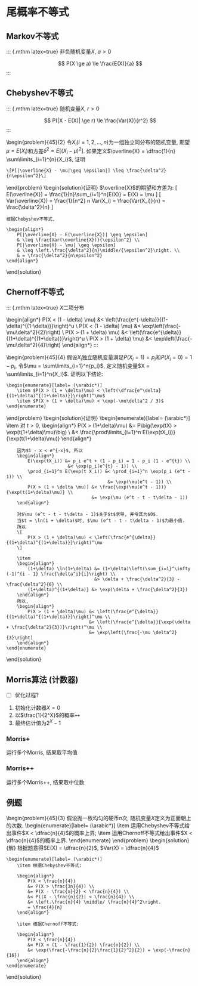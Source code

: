 # 尾概率不等式

## Markov不等式

::: {.mthm latex=true}
非负随机变量$X$, $a > 0$

$$
P(X \ge a) \le \frac{E(X)}{a}
$$
:::

## Chebyshev不等式

::: {.mthm latex=true}
随机变量$X$, $r > 0$

$$
P(|X - E(X)| \ge r) \le \frac{Var(X)}{r^2}
$$
:::

\begin{problem}{45}{2}
    令$X_i (i = 1, 2, \ldots, n)$为一组独立同分布的随机变量,
    期望$\mu = E(X_i)$和方差$\delta^2 = E[(X_i - \mu)^2]$.
    如果定义$\overline{X} = \dfrac{1}{n} \sum\limits_{i=1}^{n}{X_i}$,
    证明

    \[P[|\overline{X} - \mu|\geq \epsilon|] \leq \frac{\delta^2}{n\epsilon^2}\]
\end{problem}
\begin{solution}{证明}
    $\overline{X}$的期望和方差为:
    \[
        E(\overline{X}) = \frac{1}{n}\sum_{i=1}^n{E(X)} = E(X) = \mu
    \]
    \[
        Var(\overline{X}) = \frac{1}{n^2} n Var(X_i) = \frac{Var(X_i)}{n}
        = \frac{\delta^2}{n}
    \]

    根据Chebyshev不等式,

    \begin{align*}
        P[|\overline{X} - E(\overline{X})| \geq \epsilon]
        & \leq \frac{Var(\overline{X})}{\epsilon^2} \\
        P[|\overline{X} - \mu| \geq \epsilon]
        & \leq \left.\frac{\delta^2}{n}\middle/{\epsilon^2}\right. \\
        & = \frac{\delta^2}{n\epsilon^2}
    \end{align*}
\end{solution}

## Chernoff不等式

::: {.mthm latex=true}
$X$二项分布

\begin{align*}
P(X < (1 - \delta) \mu) &< \left(\frac{e^{-\delta}}{(1-\delta)^{(1-\delta)}}\right)^u \\
P(X < (1 - \delta) \mu) &< \exp\left(\frac{-\mu\delta^2}{2}\right) \\
P(X > (1 + \delta) \mu) &< \left(\frac{e^{\delta}}{(1+\delta)^{(1+\delta)}}\right)^u \\
P(X > (1 + \delta) \mu) &< \exp\left(\frac{-\mu\delta^2}{4}\right)
\end{align*}
:::

\begin{problem}{45}{4}
    假设${X_i}$独立随机变量满足$P(X_i = 1) = p_i$和$P(X_i = 0) = 1 - p_i$,
    令$\mu = \sum\limits_{i=1}^n{p_i}$,
    定义随机变量$X = \sum\limits_{i=1}^n{X_i}$.
    证明以下结论:

    \begin{enumerate}[label= (\arabic*)]
        \item $P(X > (1 + \delta)\mu) < \left(\dfrac{e^\delta}{(1+\delta)^{(1+\delta)}}\right)^\mu$
        \item $P(X > (1 + \delta)\mu) < \exp(-\mu\delta^2 / 3)$
    \end{enumerate}
\end{problem}
\begin{solution}{证明}
    \begin{enumerate}[label= (\arabic*)]
        \item
        对 $t > 0$,
        \begin{align*}
            P(X > (1+\delta)\mu) &= P\big(\exp(tX) > \exp(t(1+\delta)\mu)\big) \\
                                   &< \frac{\prod\limits_{i=1}^n E(\exp(tX_i))}{\exp(t(1+\delta)\mu)}
        \end{align*}

        因为$1 - x < e^{-x}$, 所以
        \begin{align*}
            E(\exp(tX_i)) &= p_i e^t + (1 - p_i) = 1 - p_i (1 - e^{t}) \\
                           &< \exp(p_i(e^{t} - 1)) \\
            \prod_{i=1}^n E(\exp(t X_i)) &< \prod_{i=1}^n \exp(p_i (e^t - 1)) \\
                                          &= \exp(\mu(e^t - 1)) \\
            P(X > (1 + \delta \mu)) &< \frac{\exp(\mu(e^t - 1))}{\exp(t(1+\delta)\mu)} \\
                                    &= \exp(\mu (e^t - t - t\delta - 1))
        \end{align*}

        对$\mu (e^t - t - t\delta - 1)$关于$t$求导, 并令其为$0$.
        当$t = \ln(1 + \delta)$时, $\mu (e^t - t - t\delta - 1)$为最小值.
        所以
        \[
            P(X > (1 + \delta)\mu) < \left(\frac{e^{\delta}}{(1+\delta)^{(1+\delta)}}\right)^\mu
        \]

        \item
        \begin{align*}
            (1+\delta) \ln(1+\delta) &= (1+\delta)\left(\sum_{i=1}^\infty (-1)^{i - 1} \frac{\delta^i}{i}\right) \\
                                     &> \delta + \frac{\delta^2}{3} - \frac{\delta^2}{6} \\
            (1+\delta)^{(1+\delta)} &> \exp(\delta + \frac{\delta^2}{3})
        \end{align*}
        所以,
        \begin{align*}
            P(X > (1 + \delta)\mu) &< \left(\frac{e^{\delta}}{(1+\delta)^{(1+\delta)}}\right)^\mu \\
                                   &< \left(\frac{e^{\delta}}{\exp(\delta + \frac{\delta^2}{3})}\right)^\mu \\
                                   &= \exp\left(\frac{-\mu \delta^2}{3}\right)
        \end{align*}
    \end{enumerate}
\end{solution}

## Morris算法 (计数器)

- [ ] 优化过程?

1. 初始化计数器$X = 0$
1. 以$\frac{1}{2^X}$的概率`++`
1. 最终估计值为$2^X - 1$

### Morris+

运行多个Morris, 结果取平均值

### Morris++

运行多个Morris++, 结果取中位数

## 例题

\begin{problem}{45}{3}
    假设抛一枚均匀的硬币$n$次, 随机变量$X$定义为正面朝上的次数.
    \begin{enumerate}[label= (\arabic*)]
        \item 运用Chebyshev不等式给出事件$X < \dfrac{n}{4}$的概率上界;
        \item 运用Chernoff不等式给出事件$X < \dfrac{n}{4}$的概率上界.
    \end{enumerate}
\end{problem}
\begin{solution}{解}
    根据题意得$E(X) = \dfrac{n}{2}$, $Var(X) = \dfrac{n}{4}$

    \begin{enumerate}[label= (\arabic*)]
        \item 根据Chebyshev不等式:

        \begin{align*}
            P(X < \frac{n}{4})
            &= P(X > \frac{3n}{4}) \\
            &= P(X - \frac{n}{2} < \frac{n}{4}) \\
            &< P(|X - \frac{n}{2}| < \frac{n}{4}) \\
            &< \left.\frac{n}{4} \middle/ \frac{n}{4}^2\right. 
            = \frac{4}{n}
        \end{align*}

        \item 根据Chernoff不等式:

        \begin{align*}
            P(X < \frac{n}{4})
            &= P(X < (1 - \frac{1}{2}) \frac{n}{2}) \\
            &< \exp(\frac{-\frac{n}{2}\frac{1}{2}^2}{2}) = \exp(-\frac{n}{16})
        \end{align*}
    \end{enumerate}
\end{solution}
